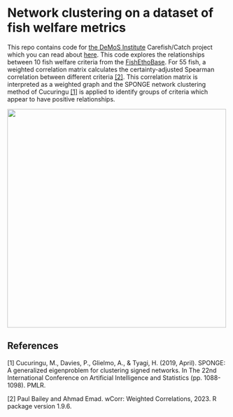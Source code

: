 # Network clustering on a dataset of fish welfare metrics
This repo contains code for [the DeMoS Institute](https://www.demos-institute.org) Carefish/Catch project which you can read about [here](https://www.demos-institute.org/carefish-catch). This code explores the relationships between 10 fish welfare criteria from the [FishEthoBase](https://fair-fish-database.net). For 55 fish, a weighted correlation matrix calculates the certainty-adjusted Spearman correlation between different criteria [[2]](#2). This correlation matrix is interpreted as a weighted graph and the SPONGE network clustering method of Cucuringu [[1]](#1) is applied to identify groups of criteria which appear to have positive relationships.

<img src="https://user-images.githubusercontent.com/41169293/222765606-b9224bb3-a8b6-4ce9-a4f5-8d989a418947.png" height="500">

## References
<a id="1">[1]</a> 
Cucuringu, M., Davies, P., Glielmo, A., & Tyagi, H. (2019, April). SPONGE: A generalized eigenproblem for clustering signed networks. In The 22nd International Conference on Artificial Intelligence and Statistics (pp. 1088-1098). PMLR.

<a id="2">[2]</a> 
Paul Bailey and Ahmad Emad. wCorr: Weighted Correlations, 2023. R
package version 1.9.6.


